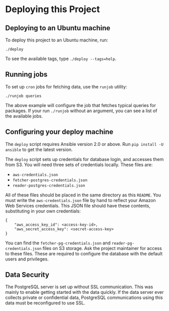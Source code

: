 # Deploying this Project

## Deploying to an Ubuntu machine

To deploy this project to an Ubuntu machine, run:

    ./deploy

To see the available tags, type `./deploy --tags=help`.

## Running jobs

To set up `cron` jobs for fetching data, use the `runjob` utility:

    ./runjob queries

The above example will configure the job that fetches typical queries for packages.
If your run `./runjob` without an argument, you can see a list of the available jobs.

## Configuring your deploy machine

The `deploy` script requires Ansible version 2.0 or above.
Run `pip install -U ansible` to get the latest version.

The `deploy` script sets up credentials for database login, and accesses them from S3.
You will need three sets of credentials locally.
These files are:
* `aws-credentials.json`
* `fetcher-postgres-credentials.json`
* `reader-postgres-credentials.json`

All of these files should be placed in the same directory as this `README`.
You must write the `aws-credentials.json` file by hand to reflect your Amazon Web Services credentials.
This JSON file should have these contents, substituting in your own credentials:

    {
        "aws_access_key_id": <access-key-id>,
        "aws_secret_access_key": <secret-access-key>
    }

You can find the `fetcher-pg-credentials.json` and `reader-pg-credentials.json` files on S3 storage.
Ask the project maintainer for access to these files.
These are required to configure the database with the default users and privileges.

## Data Security

The PostgreSQL server is set up without SSL communication.
This was mainly to enable getting started with the data quickly.
If the data server ever collects private or confidential data, PostgreSQL communications using this data must be reconfigured to use SSL.
